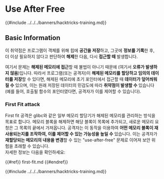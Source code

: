 # Use After Free

{{#include ../../../banners/hacktricks-training.md}}

## Basic Information

이 취약점은 프로그램이 객체를 위해 힙에 **공간을 저장**하고, 그곳에 **정보를 기록**한 후, 더 이상 필요하지 않다고 판단하여 **해제**한 다음, 다시 **접근할 때** 발생합니다.

여기서 문제는 **해제된 메모리에 접근**할 때 불법이 아니기 때문에 (여기서 **오류가 발생하지 않음**)입니다. 따라서 프로그램(또는 공격자)이 **해제된 메모리를 할당하고 임의의 데이터를 저장**할 수 있다면, 해제된 메모리에 초기 포인터에서 접근할 때 **데이터가 덮어씌워질 수** 있으며, 이는 원래 저장된 데이터의 민감도에 따라 **취약점이 발생할 수** 있습니다(예를 들어, 호출될 함수의 포인터였다면, 공격자가 이를 제어할 수 있습니다).

### First Fit attack

First fit 공격은 glibc와 같은 일부 메모리 할당기가 해제된 메모리를 관리하는 방식을 목표로 합니다. 메모리 블록을 해제하면 해당 블록이 목록에 추가되고, 새로운 메모리 요청은 그 목록의 끝에서 가져옵니다. 공격자는 이 동작을 이용하여 **어떤 메모리 블록이 재사용되는지를 조작하여, 이를 제어할 수 있는 가능성을 높일 수** 있습니다. 이는 공격자가 **재할당되는 메모리의 내용을 변경**할 수 있는 "use-after-free" 문제로 이어져 보안 위험을 초래할 수 있습니다.\
자세한 정보는 다음을 확인하세요:


{{#ref}}
first-fit.md
{{#endref}}

{{#include ../../../banners/hacktricks-training.md}}
